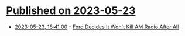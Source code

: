 # [Published on 2023-05-23](index.md)

* [2023-05-23, 18:41:00](https://tech.slashdot.org/story/23/05/23/189237/ford-decides-it-wont-kill-am-radio-after-all?utm_source=rss1.0mainlinkanon&utm_medium=feed) - [Ford Decides It Won't Kill AM Radio After All](https://tech.slashdot.org/story/23/05/23/189237/ford-decides-it-wont-kill-am-radio-after-all?utm_source=rss1.0mainlinkanon&utm_medium=feed)

